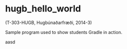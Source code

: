 hugb_hello_world
================
(T-303-HUGB, Hugbúnaðarfræði, 2014-3)

Sample program used to show students Gradle in action.

aasd
